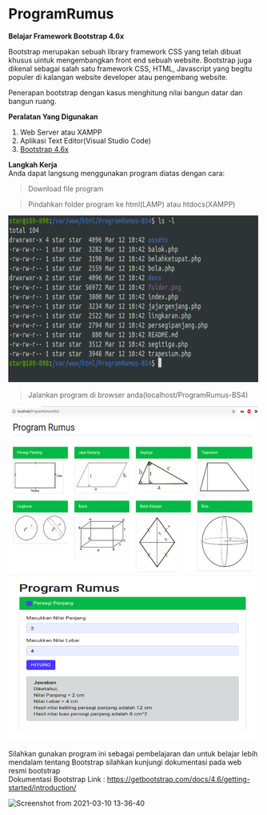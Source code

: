# ProgramRumus

<b>Belajar Framework Bootstrap 4.6x</b>

Bootstrap merupakan sebuah library framework CSS yang telah dibuat khusus uintuk mengembangkan front end sebuah website. Bootstrap juga dikenal sebagai salah satu framework CSS, HTML, Javascript yang begitu populer di kalangan website developer atau pengembang website.

Penerapan bootstrap dengan kasus menghitung nilai bangun datar dan bangun ruang.

<b>Peralatan Yang Digunakan</b><br>
1. Web Server atau XAMPP
2. Aplikasi Text Editor(Visual Studio Code)
3. <a href="https://getbootstrap.com/">Bootstrap 4.6x </a>

<b>Langkah Kerja</b><br>
Anda dapat langsung menggunakan program diatas dengan cara:
<blockquote class="tr_bq">
Download file program&nbsp;</blockquote>
<blockquote class="tr_bq">
Pindahkan folder program ke html(LAMP) atau htdocs(XAMPP)&nbsp;</blockquote>
<img src="docs/folder1.png" width="500" height="333">
<blockquote class="tr_bq">
Jalankan program di browser anda(localhost/ProgramRumus-BS4)&nbsp;</blockquote>
<img src="docs/utama.png" width="500" height="333">
<img src="docs/program.png" width="500" height="333">

Silahkan gunakan program ini sebagai pembelajaran dan untuk belajar lebih mendalam tentang Bootstrap silahkan kunjungi dokumentasi pada web resmi bootstrap<br>
Dokumentasi Bootstrap Link : https://getbootstrap.com/docs/4.6/getting-started/introduction/

![Screenshot from 2021-03-10 13-36-40](https://user-images.githubusercontent.com/60004160/110958941-c8ed1d00-837f-11eb-87f5-1db4631bbf75.png)
